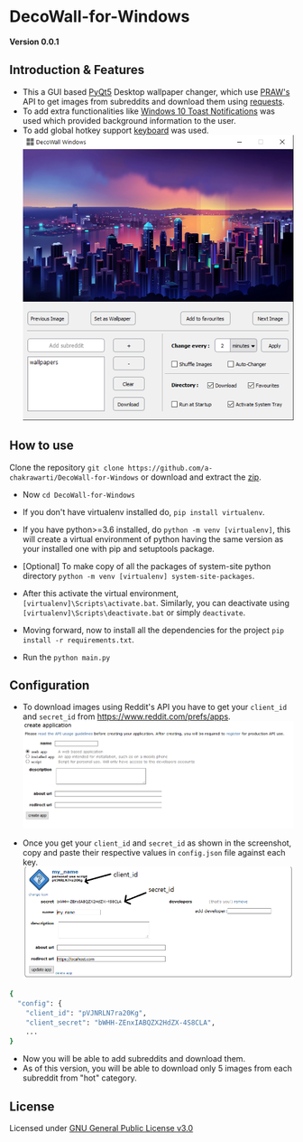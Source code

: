 # DecoWall-for-Windows
**Version 0.0.1**

## Introduction & Features
* This a GUI based [PyQt5](https://pypi.org/project/PyQt5/) Desktop wallpaper changer, which use [PRAW's](https://github.com/praw-dev/praw) API to get images from subreddits and download them using [requests](https://github.com/psf/requests).
* To add extra functionalities like [Windows 10 Toast Notifications](https://github.com/jithurjacob/Windows-10-Toast-Notifications) was used which provided background information to the user. 
* To add global hotkey support [keyboard](https://github.com/boppreh/keyboard) was used.
![createapp](/screenshots/ui.png)

## How to use

Clone the repository ```git clone https://github.com/a-chakrawarti/DecoWall-for-Windows``` or download and extract the [zip](https://github.com/a-chakrawarti/DecoWall-for-Windows/archive/master.zip).

* Now ```cd DecoWall-for-Windows```

* If you don't have virtualenv installed do, ```pip install virtualenv```.

* If you have python>=3.6 installed, do ```python -m venv [virtualenv]```, this will create a virtual environment of python having the same version as your installed one with pip and setuptools package.

* [Optional] To make copy of all the packages of system-site python directory ```python -m venv [virtualenv] system-site-packages```.

* After this activate the virtual environment, ```[virtualenv]\Scripts\activate.bat```. Similarly, you can deactivate using ```[virtualenv]\Scripts\deactivate.bat``` or simply ```deactivate```.

* Moving forward, now to install all the dependencies for the project ```pip install -r requirements.txt```.

* Run the ```python main.py```

## Configuration
* To download images using Reddit's API you have to get your ```client_id``` and ```secret_id``` from https://www.reddit.com/prefs/apps.
![createapp](/screenshots/reddit_1.png)

* Once you get your ```client_id``` and ```secret_id``` as shown in the screenshot, copy and paste their respective values in ```config.json``` file against each key.![createapp](/screenshots/reddit_2.png)
```sh
{
  "config": {
    "client_id": "pVJNRLN7ra20Kg",
    "client_secret": "bWHH-ZEnxIABQZX2HdZX-4S8CLA",
    ...
}
```
* Now you will be able to add subreddits and download them.
* As of this version, you will be able to download only 5 images from each subreddit from "hot" category.

## License
Licensed under [GNU General Public License v3.0](LICENSE)

